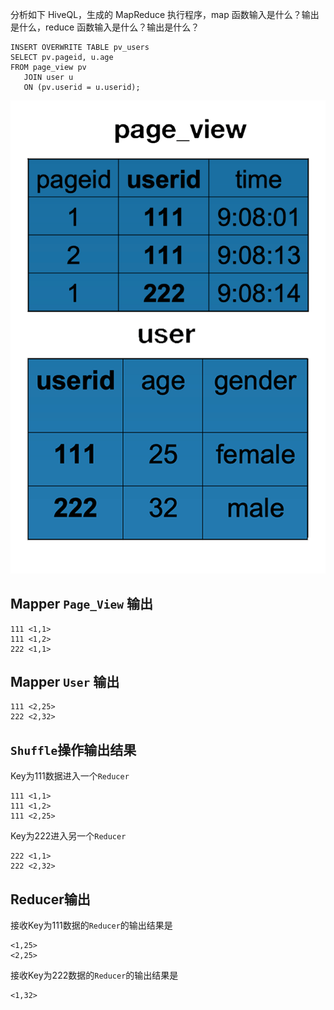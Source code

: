 分析如下 HiveQL，生成的 MapReduce 执行程序，map 函数输入是什么？输出是什么，reduce 函数输入是什么？输出是什么？

    INSERT OVERWRITE TABLE pv_users
    SELECT pv.pageid, u.age
    FROM page_view pv
       JOIN user u
       ON (pv.userid = u.userid);


![表结构](1.png)

## Mapper `Page_View` 输出

    111 <1,1>
    111 <1,2>
    222 <1,1>

## Mapper `User` 输出

    111 <2,25>
    222 <2,32>

## `Shuffle`操作输出结果

Key为111数据进入一个`Reducer`

    111 <1,1>
    111 <1,2>
    111 <2,25>

Key为222进入另一个`Reducer`

    222 <1,1>
    222 <2,32>


## Reducer输出

接收Key为111数据的`Reducer`的输出结果是

    <1,25>
    <2,25>

接收Key为222数据的`Reducer`的输出结果是

    <1,32>




